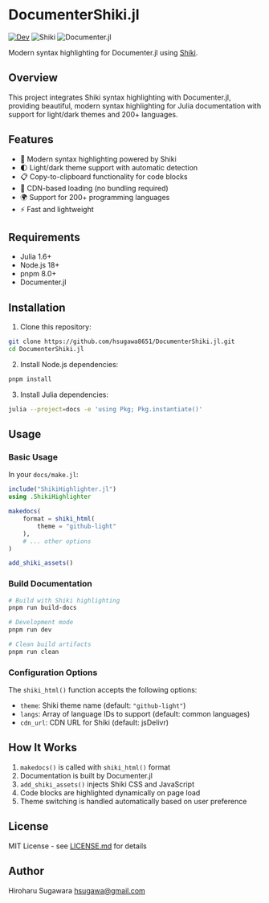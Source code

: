 # DocumenterShiki.jl

[![Dev](https://img.shields.io/badge/docs-dev-blue.svg)](https://hsugawa8651.github.io/DocumenterShiki.jl/)
![Shiki](https://img.shields.io/badge/powered%20by-Shiki-10b981)
![Documenter.jl](https://img.shields.io/badge/built%20with-Documenter.jl-9558b2)

Modern syntax highlighting for Documenter.jl using [Shiki](https://shiki.style/).

## Overview

This project integrates Shiki syntax highlighting with Documenter.jl, providing beautiful, modern syntax highlighting for Julia documentation with support for light/dark themes and 200+ languages.

## Features

- 🎨 Modern syntax highlighting powered by Shiki
- 🌓 Light/dark theme support with automatic detection
- 📋 Copy-to-clipboard functionality for code blocks
- 🚀 CDN-based loading (no bundling required)
- 🌍 Support for 200+ programming languages
- ⚡ Fast and lightweight

## Requirements

- Julia 1.6+
- Node.js 18+
- pnpm 8.0+
- Documenter.jl

## Installation

1. Clone this repository:
```bash
git clone https://github.com/hsugawa8651/DocumenterShiki.jl.git
cd DocumenterShiki.jl
```

2. Install Node.js dependencies:
```bash
pnpm install
```

3. Install Julia dependencies:
```bash
julia --project=docs -e 'using Pkg; Pkg.instantiate()'
```

## Usage

### Basic Usage

In your `docs/make.jl`:

```julia
include("ShikiHighlighter.jl")
using .ShikiHighlighter

makedocs(
    format = shiki_html(
        theme = "github-light"
    ),
    # ... other options
)

add_shiki_assets()
```

### Build Documentation

```bash
# Build with Shiki highlighting
pnpm run build-docs

# Development mode
pnpm run dev

# Clean build artifacts
pnpm run clean
```

### Configuration Options

The `shiki_html()` function accepts the following options:

- `theme`: Shiki theme name (default: `"github-light"`)
- `langs`: Array of language IDs to support (default: common languages)
- `cdn_url`: CDN URL for Shiki (default: jsDelivr)

## How It Works

1. `makedocs()` is called with `shiki_html()` format
2. Documentation is built by Documenter.jl
3. `add_shiki_assets()` injects Shiki CSS and JavaScript
4. Code blocks are highlighted dynamically on page load
5. Theme switching is handled automatically based on user preference

## License

MIT License - see [LICENSE.md](LICENSE.md) for details

## Author

Hiroharu Sugawara <hsugawa@gmail.com>